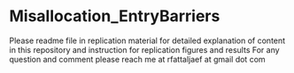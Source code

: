 # Misallocation_EntryBarriers

Please readme file in replication material for detailed explanation of content in this repository and instruction for replication figures and results
For any question and comment please reach me at rfattaljaef at gmail dot com
